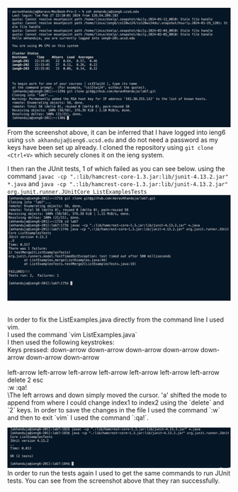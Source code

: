 ![Image](ssh_git.png)
<br>
From the screenshot above, it can be inferred that I have logged into ieng6 using `ssh akhanduja@ieng6.ucsd.edu` and do not need a password as my keys have been set up already. 
I cloned the repository using `git clone <Ctrl+V>` which securely clones it on the ieng system.


I then ran the JUnit tests, 1 of which failed as you can see below. using the command `javac -cp ".:lib/hamcrest-core-1.3.jar:lib/junit-4.13.2.jar" *.java` and `java -cp ".:lib/hamcrest-core-1.3.jar:lib/junit-4.13.2.jar" org.junit.runner.JUnitCore ListExamplesTests`
<br>
![Image](tests_failed.png)

<br>
In order to fix the ListExamples.java directly from the command line I used vim. <br>
I used the command `vim ListExamples.java` <br> 
I then used the following keystrokes: <br>
Keys pressed: 
down-arrow down-arrow down-arrow down-arrow down-arrow down-arrow down-arrow <br>
  <a> <br>
  left-arrow left-arrow left-arrow left-arrow left-arrow left-arrow left-arrow <br>
  delete 2 esc <br>
  :w :qa! <br>
\The left arrows and down simply moved the cursor. 'a' shifted the mode to append from where I could change index1 to index2 using the `delete` and `2` keys. In order to save the changes in the file I used the command `:w` and then to exit `vim` I used the command `:qa!`.<br>

![Image](tests-passed.png)
<br>
In order to run the tests again I used <up-arrow> to get the same commands to run JUnit tests. You can see from the screenshot above that they ran successfully. 
<br>

